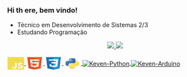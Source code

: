 ### Hi th  ere, bem vindo!

- Técnico em Desenvolvimento de Sistemas 2/3  
- Estudando Programação 

<div align="center">
  <a href="https://github.com/Keven-dev">
  <img height="180em" src="https://github-readme-stats.vercel.app/api?username=Keven-dev&show_icons=true&theme=dark&include_all_commits=true&count_private=true"/>
  <img height="180em" src="https://github-readme-stats.vercel.app/api/top-langs/?username=Keven-dev&layout=compact&langs_count=7&theme=dark"/>
</div>
 
<div style="display: inline_block"><br>
  <img align="center" alt="Keven-Js" height="30" width="40" src="https://raw.githubusercontent.com/devicons/devicon/master/icons/javascript/javascript-plain.svg">
  <img align="center" alt="Keven-HTML" height="30" width="40" src="https://raw.githubusercontent.com/devicons/devicon/master/icons/html5/html5-original.svg">
  <img align="center" alt="Keven-CSS" height="30" width="40" src="https://raw.githubusercontent.com/devicons/devicon/master/icons/css3/css3-original.svg">
  <img align="center" alt="Keven-Python" height="30" width="40" src="https://raw.githubusercontent.com/devicons/devicon/master/icons/python/python-original.svg">
  <img align="center" alt="Keven-Python" height="30" width="40" src="https://cdn.jsdelivr.net/gh/devicons/devicon/icons/cplusplus/cplusplus-original.svg">
  <img align="center" alt="Keven-Arduino" height="40" width="40" src="https://cdn.jsdelivr.net/gh/devicons/devicon/icons/arduino/arduino-original-wordmark.svg" />       
</div>
